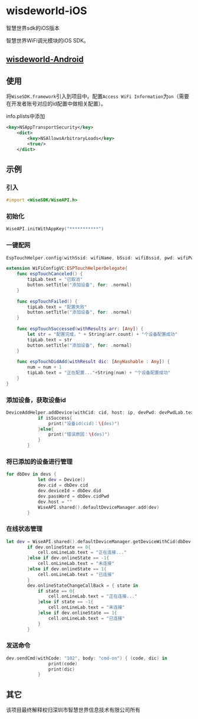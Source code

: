# wisdeworld-iOS
智慧世界sdk的iOS版本

智慧世界WiFi调光模块的iOS SDK。

## [wisdeworld-Android](https://github.com/Asyncz/wisdeworld-Android)

## 使用

将`WiseSDK.framework`引入到项目中。配置`Access WiFi Information`为`on`（需要在开发者账号对应的id配置中做相关配置）。

info.plists中添加

```xml
<key>NSAppTransportSecurity</key>
	<dict>
		<key>NSAllowsArbitraryLoads</key>
		<true/>
	</dict>
```

## 示例

### 引入

```objective-c
#import <WiseSDK/WiseAPI.h>
```

### 初始化

```swift
WiseAPI.initWithAppKey("***********")
```

### 一键配网

```swift
EspTouchHelper.config(withSsid: wifiName, bSsid: wifiBssid, pwd: wifiPwd, devPwd: devPwd, count: count, delegate: self)

extension WiFiConfigVC:ESPTouchHelperDelegate{
    func espTouchCanceled() {
        tipLab.text = "已取消"
        button.setTitle("添加设备", for: .normal)
    }
    
    func espTouchFailed() {
        tipLab.text = "配置失败"
        button.setTitle("添加设备", for: .normal)
    }
    
    func espTouchSuccessed(withResults arr: [Any]) {
        let str = "配置完成，" + String(arr.count) + "个设备配置成功"
        tipLab.text = str
        button.setTitle("添加设备", for: .normal)
    }
    
    func espTouchDidAdd(withResult dic: [AnyHashable : Any]) {
        num = num + 1
        tipLab.text = "正在配置..."+String(num) + "个设备配置成功"
    }
}
```

### 添加设备，获取设备id

```swift
DeviceAddHelper.addDevice(withCid: cid, host: ip, devPwd: devPwdLab.text!, timeOut: 3) { (isSuccess, des) in
            if isSuccess{
                print("设备id(cid)：\(des)")
            }else{
                print("错误原因：\(des)")
            }
        }
```

### 将已添加的设备进行管理

```swift
for dbDev in devs {
            let dev = Device()
            dev.cid = dbDev.cid
            dev.deviceId = dbDev.did
            dev.passWord = dbDev.cidPwd
            dev.host = ""
            WiseAPI.shared().defaultDeviceManager.add(dev)
        }
```

### 在线状态管理

```swift
let dev = WiseAPI.shared().defaultDeviceManager.getDeviceWithCid(dbDev.cid)
        if dev.onlineState == 0{
            cell.onLineLab.text = "正在连接..."
        }else if dev.onlineState == -1{
            cell.onLineLab.text = "未连接"
        }else if dev.onlineState == 1{
            cell.onLineLab.text = "已连接"
        }
        dev.onlineStateChangeCallBack = { state in
            if state == 0{
                cell.onLineLab.text = "正在连接..."
            }else if state == -1{
                cell.onLineLab.text = "未连接"
            }else if dev.onlineState == 1{
                cell.onLineLab.text = "已连接"
            }
        }
```

### 发送命令

```swift
dev.sendCmd(withCode: "102", body: "cmd-on") { (code, dic) in
                print(code)
                print(dic)
            }
```

## 其它

该项目最终解释权归深圳市智慧世界信息技术有限公司所有